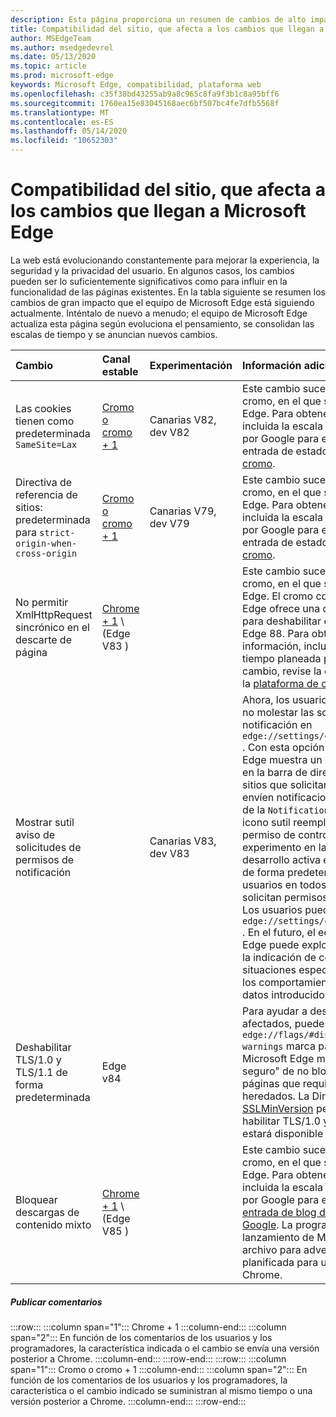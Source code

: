 ```yaml
---
description: Esta página proporciona un resumen de cambios de alto impacto que podrían afectar a la compatibilidad del sitio
title: Compatibilidad del sitio, que afecta a los cambios que llegan a Microsoft Edge
author: MSEdgeTeam
ms.author: msedgedevrel
ms.date: 05/13/2020
ms.topic: article
ms.prod: microsoft-edge
keywords: Microsoft Edge, compatibilidad, plataforma web
ms.openlocfilehash: c35f38bd43255ab9a8c965c8fa9f3b1c8a95bff6
ms.sourcegitcommit: 1760ea15e83045168aec6bf507bc4fe7dfb5568f
ms.translationtype: MT
ms.contentlocale: es-ES
ms.lasthandoff: 05/14/2020
ms.locfileid: "10652303"
---
```

# Compatibilidad del sitio, que afecta a los cambios que llegan a Microsoft Edge  

La web está evolucionando constantemente para mejorar la experiencia, la seguridad y la privacidad del usuario.  En algunos casos, los cambios pueden ser lo suficientemente significativos como para influir en la funcionalidad de las páginas existentes.  En la tabla siguiente se resumen los cambios de gran impacto que el equipo de Microsoft Edge está siguiendo actualmente.  Inténtalo de nuevo a menudo; el equipo de Microsoft Edge actualiza esta página según evoluciona el pensamiento, se consolidan las escalas de tiempo y se anuncian nuevos cambios.  

| Cambio | Canal estable | Experimentación | Información adicional |  
|:--- |:--- |:--- |:--- |
| Las cookies tienen como predeterminada `SameSite=Lax` | [Cromo o cromo + 1](#release-comments)  | Canarias V82, dev V82 | Este cambio sucede en el proyecto de cromo, en el que se basa Microsoft Edge.  Para obtener más información, incluida la escala de tiempo planeada por Google para este cambio, revise la entrada de estado de la [plataforma de cromo][ChromePlatformStatus5088147346030592].  |  
| Directiva de referencia de sitios: predeterminada para `strict-origin-when-cross-origin` | [Cromo o cromo + 1](#release-comments)  | Canarias V79, dev V79 | Este cambio sucede en el proyecto de cromo, en el que se basa Microsoft Edge.  Para obtener más información, incluida la escala de tiempo planeada por Google para este cambio, revise la entrada de estado de la [plataforma de cromo][ChromePlatformStatus6251880185331712].  |  
| No permitir XmlHttpRequest sincrónico en el descarte de página | [Chrome + 1](#release-comments) \ (Edge V83 \) |  | Este cambio sucede en el proyecto de cromo, en el que se basa Microsoft Edge.  El cromo coincidente, Microsoft Edge ofrece una directiva de grupo para deshabilitar este cambio hasta Edge 88.  Para obtener más información, incluida la escala de tiempo planeada por Google para este cambio, revise la entrada de estado de la [plataforma de cromo][ChromePlatformStatus4664843055398912].  |  
| Mostrar sutil aviso de solicitudes de permisos de notificación |  | Canarias V83, dev V83 | Ahora, los usuarios pueden optar por no molestar las solicitudes de notificación en `edge://settings/content/notifications` .  Con esta opción habilitada, Microsoft Edge muestra un icono de solicitud sutil en la barra de direcciones para los sitios que solicitan que los usuarios envíen notificaciones futuras a través de la `Notifications` `Push` API o.  Este icono sutil reemplaza la solicitud de permiso de control flotante.  Un experimento en la Canarias y el desarrollo activa este comportamiento de forma predeterminada para algunos usuarios en todos los sitios que solicitan permisos de notificaciones.  Los usuarios pueden dejar de participar `edge://settings/content/notifications` .  En el futuro, el equipo de Microsoft Edge puede explorar la visualización de la indicación de control flotante en situaciones específicas, en función de los comportamientos del usuario y otros datos introducidos.  |  
| Deshabilitar TLS/1.0 y TLS/1.1 de forma predeterminada | Edge v84 |  | Para ayudar a descubrir los sitios afectados, puedes establecer la `edge://flags/#display-legacy-tls-warnings` marca para hacer que Microsoft Edge muestre un aviso "no seguro" de no bloqueo al cargar páginas que requieran protocolos TLS heredados.  La Directiva de grupo [SSLMinVersion][DeployedEdgePoliciesSSLMinVersion] permite volver a habilitar TLS/1.0 y TLS/1.1; la política estará disponible hasta el borde 88.  |  
| Bloquear descargas de contenido mixto | [Chrome + 1](#release-comments) \ (Edge V85 \)  |  | Este cambio sucede en el proyecto de cromo, en el que se basa Microsoft Edge.  Para obtener más información, incluida la escala de tiempo planeada por Google para este cambio, revise la [entrada de blog de seguridad de Google][GoogleBlogSecurity20200206].  La programación de lanzamiento de Microsoft sobre tipos de archivo para advertir o bloquear está planificada para una versión posterior a Chrome.  |  

##### Publicar comentarios  

:::row:::
   :::column span="1":::
      Chrome + 1
   :::column-end:::
   :::column span="2":::
      En función de los comentarios de los usuarios y los programadores, la característica indicada o el cambio se envía una versión posterior a Chrome.
   :::column-end:::
:::row-end:::
:::row:::
   :::column span="1":::
      Cromo o cromo + 1
   :::column-end:::
   :::column span="2":::
      En función de los comentarios de los usuarios y los programadores, la característica o el cambio indicado se suministran al mismo tiempo o una versión posterior a Chrome.
   :::column-end:::
:::row-end:::


<!-- image links -->  

<!-- links -->  

[DeployedEdgePoliciesSSLMinVersion]: /deployedge/microsoft-edge-policies#sslversionmin "SSLVersionMin-Microsoft Edge-directivas"  

[ChromePlatformStatus4664843055398912]: https://www.chromestatus.com/feature/4664843055398912 "No permitir la sincronización de XHR en la página de estado de la plataforma JavaScript-Chrome"  
[ChromePlatformStatus5088147346030592]: https://www.chromestatus.com/feature/5088147346030592 "Cookies de forma predeterminada en SameSite = LAX: estado de la plataforma Chrome"  
[ChromePlatformStatus6251880185331712]: https://www.chromestatus.com/feature/6251880185331712 "Directiva de sitios de referencia: valor predeterminado para el estado de la plataforma de origen de los cruces"  

[GoogleBlogSecurity20200206]: https://security.googleblog.com/2020/02/protecting-users-from-insecure_6.html "Proteger a los usuarios de descargas no seguras en Google Chrome-blog de seguridad en línea de Google"  
